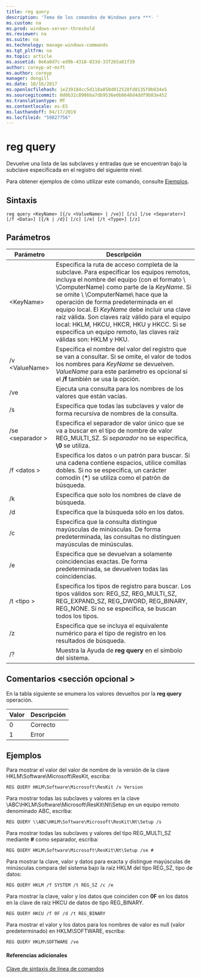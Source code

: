 ```yaml
---
title: reg query
description: 'Tema de los comandos de Windows para ***- '
ms.custom: na
ms.prod: windows-server-threshold
ms.reviewer: na
ms.suite: na
ms.technology: manage-windows-commands
ms.tgt_pltfrm: na
ms.topic: article
ms.assetid: 0e6a0d7c-ed9b-4318-833d-33f265a81f39
author: coreyp-at-msft
ms.author: coreyp
manager: dongill
ms.date: 10/16/2017
ms.openlocfilehash: 1e239184cc5d118a858d012528fd8135f0b834e5
ms.sourcegitcommit: 0d0b32c8986ba7db9536e0b8648d4ddf9b03e452
ms.translationtype: MT
ms.contentlocale: es-ES
ms.lasthandoff: 04/17/2019
ms.locfileid: "59827756"
---
```

# <a name="reg-query"></a>reg query



Devuelve una lista de las subclaves y entradas que se encuentran bajo la subclave especificada en el registro del siguiente nivel.

Para obtener ejemplos de cómo utilizar este comando, consulte [Ejemplos](#BKMK_examples).

## <a name="syntax"></a>Sintaxis

```
reg query <KeyName> [{/v <ValueName> | /ve}] [/s] [/se <Separator>] [/f <Data>] [{/k | /d}] [/c] [/e] [/t <Type>] [/z]
```

## <a name="parameters"></a>Parámetros

|Parámetro|Descripción|
|---------|-----------|
|\<KeyName>|Especifica la ruta de acceso completa de la subclave. Para especificar los equipos remotos, incluya el nombre del equipo (con el formato \\ \\ComputerName\) como parte de la *KeyName*. Si se omite \\ \\ComputerName\ hace que la operación de forma predeterminada en el equipo local. El *KeyName* debe incluir una clave raíz válida. Son claves raíz válido para el equipo local: HKLM, HKCU, HKCR, HKU y HKCC. Si se especifica un equipo remoto, las claves raíz válidas son: HKLM y HKU.|
|/v \<ValueName>|Especifica el nombre del valor del registro que se van a consultar. Si se omite, el valor de todos los nombres para *KeyName* se devuelven. *ValueName* para este parámetro es opcional si el **/f** también se usa la opción.|
|/ve|Ejecuta una consulta para los nombres de los valores que están vacías.|
|/s|Especifica que todas las subclaves y valor de forma recursiva de nombres de la consulta.|
|/se \<separador >|Especifica el separador de valor único que se va a buscar en el tipo de nombre de valor REG_MULTI_SZ. Si *separador* no se especifica, **\0** se utiliza.|
|/f \<datos >|Especifica los datos o un patrón para buscar. Si una cadena contiene espacios, utilice comillas dobles. Si no se especifica, un carácter comodín (**&#42;**) se utiliza como el patrón de búsqueda.|
|/k|Especifica que solo los nombres de clave de búsqueda.|
|/d|Especifica que la búsqueda sólo en los datos.|
|/c|Especifica que la consulta distingue mayúsculas de minúsculas. De forma predeterminada, las consultas no distinguen mayúsculas de minúsculas.|
|/e|Especifica que se devuelvan a solamente coincidencias exactas. De forma predeterminada, se devuelven todas las coincidencias.|
|/t \<tipo >|Especifica los tipos de registro para buscar. Los tipos válidos son: REG_SZ, REG_MULTI_SZ, REG_EXPAND_SZ, REG_DWORD, REG_BINARY, REG_NONE. Si no se especifica, se buscan todos los tipos.|
|/z|Especifica que se incluya el equivalente numérico para el tipo de registro en los resultados de búsqueda.|
|/?|Muestra la Ayuda de **reg query** en el símbolo del sistema.|

## <a name="remarks-optional-section"></a>Comentarios \<sección opcional >

En la tabla siguiente se enumera los valores devueltos por la **reg query** operación.

|Valor|Descripción|
|-----|-----------|
|0|Correcto|
|1|Error|

## <a name="BKMK_examples"></a>Ejemplos

Para mostrar el valor del valor de nombre de la versión de la clave HKLM\Software\Microsoft\ResKit, escriba:
```
REG QUERY HKLM\Software\Microsoft\ResKit /v Version
```
Para mostrar todas las subclaves y valores en la clave \\ABC\HKLM\Software\Microsoft\ResKit\Nt\Setup en un equipo remoto denominado ABC, escriba:
```
REG QUERY \\ABC\HKLM\Software\Microsoft\ResKit\Nt\Setup /s
```
Para mostrar todas las subclaves y valores del tipo REG_MULTI_SZ mediante **#** como separador, escriba:
```
REG QUERY HKLM\Software\Microsoft\ResKit\Nt\Setup /se #
```
Para mostrar la clave, valor y datos para exacta y distingue mayúsculas de minúsculas compara del sistema bajo la raíz HKLM del tipo REG_SZ, tipo de datos:
```
REG QUERY HKLM /f SYSTEM /t REG_SZ /c /e
```
Para mostrar la clave, valor y los datos que coinciden con **0F** en los datos en la clave de raíz HKCU de datos de tipo REG_BINARY.
```
REG QUERY HKCU /f 0F /d /t REG_BINARY
```
Para mostrar el valor y los datos para los nombres de valor es null (valor predeterminado) en HKLM\SOFTWARE, escriba:
```
REG QUERY HKLM\SOFTWARE /ve
```

#### <a name="additional-references"></a>Referencias adicionales

[Clave de sintaxis de línea de comandos](command-line-syntax-key.md)